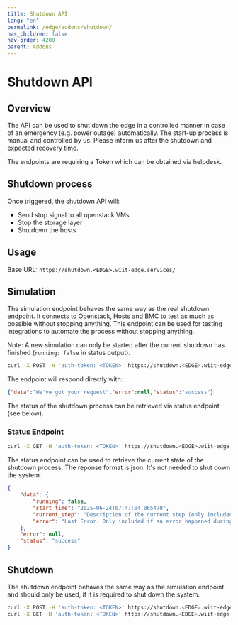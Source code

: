 ```yaml
---
title: Shutdown API
lang: "en"
permalink: /edge/addons/shutdown/
has_children: false
nav_order: 4200
parent: Addons
---
```


# Shutdown API

## Overview

The API can be used to shut down the edge in a controlled manner in case of an emergency (e.g. power outage) automatically.
The start-up process is manual and controlled by us. Please inform us after the shutdown and expected recovery time.

The endpoints are requiring a Token which can be obtained via helpdesk.

## Shutdown process

Once triggered, the shutdown API will:

* Send stop signal to all openstack VMs
* Stop the storage layer
* Shutdown the hosts

## Usage

Base URL: `https://shutdown.<EDGE>.wiit-edge.services/`

## Simulation

The simulation endpoint behaves the same way as the real shutdown endpoint. It connects to Openstack, Hosts and BMC to test as much as possible without stopping anything. This endpoint can be used for testing integrations to automate the process without stopping anything.

Note: A new simulation can only be started after the current shutdown has finished (`running: false` in status output).

```bash
curl -X POST -H 'auth-token: <TOKEN>' https://shutdown.<EDGE>.wiit-edge.services/simulate
```

The endpoint will respond directly with:

```json
{"data":"We've got your request","error":null,"status":"success"}
```

The status of the shutdown process can be retrieved via status endpoint (see below).


### Status Endpoint

```bash
curl -X GET -H 'auth-token: <TOKEN>' https://shutdown.<EDGE>.wiit-edge.services/simulate/status
```

The status endpoint can be used to retrieve the current state of the shutdown process. The reponse format is json. It's not needed to shut down the system.

```json
{
    "data": {
        "running": false,
        "start_time": "2025-06-24T07:47:04.065478",
        "current_step": "Description of the current step (only included while the shutdown process is running)",
        "error": "Last Error. Only included if an error happened during the last shutdown."
    },
    "error": null,
    "status": "success"
}
```

## Shutdown

The shutdown endpoint behaves the same way as the simulation endpoint and should only be used, if it is required to shut down the system.

```bash
curl -X POST -H 'auth-token: <TOKEN>' https://shutdown.<EDGE>.wiit-edge.services/shutdown
curl -X GET -H 'auth-token: <TOKEN>' https://shutdown.<EDGE>.wiit-edge.services/shutdown/status
```

